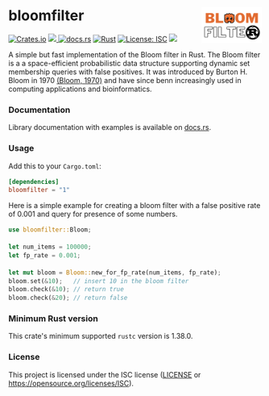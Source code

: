 # bloomfilter <img src="img/logo.png" align="right" width="120" />
[![Crates.io](https://img.shields.io/crates/v/bloomfilter.svg)](https://crates.io/crates/bloomfilter)
<a href="https://github.com/jedisct1/rust-bloom-filter/actions?query=workflow%3A%22Continuous+Integration%22">
    <img src="https://img.shields.io/github/workflow/status/jedisct1/rust-bloom-filter/Continuous%20Integration?style=flat&logo=GitHub%20Actions">
</a>
[![docs.rs](https://docs.rs/bloomfilter/badge.svg)](https://docs.rs/bloomfilter)
[![Rust](https://img.shields.io/badge/rust-1.38.0%2B-blue.svg?maxAge=3600)](https://github.com/jedisct1/rust-bloom-filter)
[![License: ISC](https://img.shields.io/badge/License-ISC-blue.svg)](https://github.com/jedisct1/rust-bloom-filter/blob/master/LICENSE)
<a href="https://codecov.io/gh/Ebedthan/rust-bloom-filter">
    <img src="https://codecov.io/gh/Ebedthan/rust-bloom-filter/branch/main/graph/badge.svg">
</a>
 

A simple but fast implementation of the Bloom filter in Rust. The Bloom filter is a a space-efficient probabilistic data structure supporting dynamic set membership queries with false positives. It was introduced by Burton H. Bloom in 1970 [(Bloom, 1970)](https://dl.acm.org/doi/10.1145/362686.362692) and have since benn increasingly used in computing applications and bioinformatics.

### Documentation

Library documentation with examples is available on [docs.rs](https://docs.rs/bloomfilter).


### Usage

Add this to your `Cargo.toml`:

```toml
[dependencies]
bloomfilter = "1"
```

Here is a simple example for creating a bloom filter with a false positive rate of 0.001 and query for presence of some numbers.

```rust
use bloomfilter::Bloom;

let num_items = 100000;
let fp_rate = 0.001;

let mut bloom = Bloom::new_for_fp_rate(num_items, fp_rate);
bloom.set(&10);   // insert 10 in the bloom filter
bloom.check(&10); // return true
bloom.check(&20); // return false
```

### Minimum Rust version
This crate's minimum supported `rustc` version is 1.38.0.

### License
This project is licensed under the ISC license ([LICENSE](https://github.com/jedisct1/rust-bloom-filter/blob/master/LICENSE) or https://opensource.org/licenses/ISC).